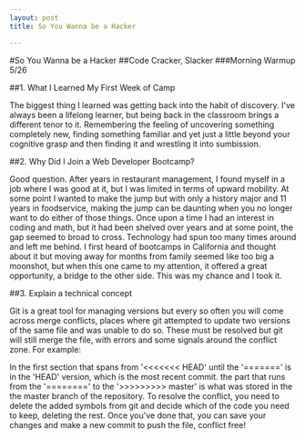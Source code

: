 ```yaml
---
layout: post
title: So You Wanna be a Hacker

---
```


#So You Wanna be a Hacker
##Code Cracker, Slacker
###Morning Warmup 5/26

##1. What I Learned My First Week of Camp

The biggest thing I learned was getting back into the habit of discovery. I've always been a lifelong learner, but being back in the classroom brings a different tenor to it. Remembering the feeling of uncovering something completely new, finding something familiar and yet just a little beyond your cognitive grasp and then finding it and wrestling it into sumbission.

##2. Why Did I Join a Web Developer Bootcamp?

Good question. After years in restaurant management, I found myself in a job where I was good at it, but I was limited in terms of upward mobility. At some point I wanted to make the jump but with only a history major and 11 years in foodservice, making the jump can be daunting when you no longer want to do either of those things. Once upon a time I had an interest in coding and math, but it had been shelved over years and at some point, the gap seemed to broad to cross. Technology had spun too many times around and left me behind. I first heard of bootcamps in California and thought about it but moving away for months from family seemed like too big a moonshot, but when this one came to my attention, it offered a great opportunity, a bridge to the other side. This was my chance and I took it.

##3. Explain a technical concept

Git is a great tool for managing versions but every so often you will come across merge conflicts, places where git attempted to update two versions of the same file and was unable to do so. These must be resolved but git will still merge the file, with errors and some signals around the conflict zone. For example:


<!--- Merge Conflict Sample -
<html>
  <head>

<<<<<<< HEAD
    <link type="text/css" rel="stylesheet" media="all" href="style.css" />
=======
 
>>>>>>> master

  </head>
  <body>
    <h1>Hello,World! Life is great!</h1>
  </body>
</html>
-->

In the first section that spans from '<<<<<<< HEAD' until the '=======' is in the 'HEAD' version, which is the most recent commit. the part that runs from the '========' to the '>>>>>>>>> master' is what was stored in the the master branch of the repository. To resolve the conflict, you need to delete the added symbols from git and decide which of the code you need to keep, deleting the rest. Once you've done that, you can save your changes and make a new commit to push the file, conflict free!
